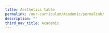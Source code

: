 ```yaml
---
title: Aesthetics table
permalink: /our-curriculum/Academic/permalink/
description: ""
third_nav_title: Academic
---
```

